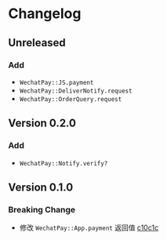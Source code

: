 # Changelog

## Unreleased

### Add

* `WechatPay::JS.payment`
* `WechatPay::DeliverNotify.request`
* `WechatPay::OrderQuery.request`

## Version 0.2.0

### Add

* `WechatPay::Notify.verify?`

## Version 0.1.0

### Breaking Change

* 修改 `WechatPay::App.payment` 返回值  [c10c1c](https://github.com/HungYuHei/wechat_pay/commit/c10c1cc40ff54c584f3855d0d3264207e45778d0)
